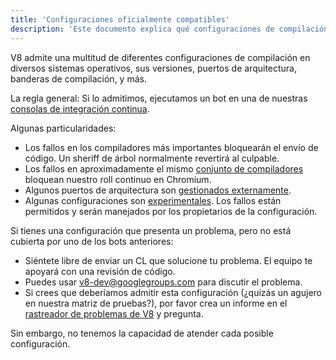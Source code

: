 ```yaml
---
title: 'Configuraciones oficialmente compatibles'
description: 'Este documento explica qué configuraciones de compilación son mantenidas por el equipo de V8.'
---
```

V8 admite una multitud de diferentes configuraciones de compilación en diversos sistemas operativos, sus versiones, puertos de arquitectura, banderas de compilación, y más.

La regla general: Si lo admitimos, ejecutamos un bot en una de nuestras [consolas de integración continua](https://ci.chromium.org/p/v8/g/main/console).

Algunas particularidades:

- Los fallos en los compiladores más importantes bloquearán el envío de código. Un sheriff de árbol normalmente revertirá al culpable.
- Los fallos en aproximadamente el mismo [conjunto de compiladores](https://chromium.googlesource.com/infra/infra/+/main/infra/services/lkgr_finder/config/v8_cfg.pyl) bloquean nuestro roll continuo en Chromium.
- Algunos puertos de arquitectura son [gestionados externamente](/docs/ports).
- Algunas configuraciones son [experimentales](https://ci.chromium.org/p/v8/g/experiments/console). Los fallos están permitidos y serán manejados por los propietarios de la configuración.

Si tienes una configuración que presenta un problema, pero no está cubierta por uno de los bots anteriores:

- Siéntete libre de enviar un CL que solucione tu problema. El equipo te apoyará con una revisión de código.
- Puedes usar v8-dev@googlegroups.com para discutir el problema.
- Si crees que deberíamos admitir esta configuración (¿quizás un agujero en nuestra matriz de pruebas?), por favor crea un informe en el [rastreador de problemas de V8](https://bugs.chromium.org/p/v8/issues/entry) y pregunta.

Sin embargo, no tenemos la capacidad de atender cada posible configuración.
